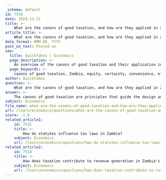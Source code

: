 ```yaml
---
_schema: default
id: 7516
date: 2024-11-21
title: >-
    What are the canons of good taxation, and how are they applied in Zambia?
article_title: >-
    What are the canons of good taxation, and how are they applied in Zambia?
date_format: MMM DD, YYYY
post_on_text: Posted on
seo:
  title: QuickTakes | Economics
  page_description: >-
    An overview of the canons of good taxation and their application in Zambia, discussing principles such as equity, certainty, convenience, efficiency, simplicity, and flexibility in the context of the Zambian tax system.
  page_keywords: >-
    canons of good taxation, Zambia, equity, certainty, convenience, efficiency, simplicity, flexibility, tax system, tax policy, tax compliance, tax reform
author: QuickTakes
question: >-
    What are the canons of good taxation, and how are they applied in Zambia?
answer: >-
    The canons of good taxation are principles that guide the design and implementation of a fair and effective tax system. These canons typically include:\n\n1. **Equity**: Taxes should be fair and just, meaning that individuals with similar abilities to pay should contribute similarly. This can be further divided into horizontal equity (similar taxpayers should pay similar amounts) and vertical equity (those with greater ability to pay should contribute more).\n\n2. **Certainty**: Taxpayers should clearly understand how much tax they owe, when it is due, and how it should be paid. This reduces confusion and enhances compliance.\n\n3. **Convenience**: The tax system should be easy to comply with, meaning that the process of paying taxes should not be overly burdensome for taxpayers.\n\n4. **Efficiency**: The tax system should not create significant economic distortions or discourage productive activities. It should aim to minimize the costs of collection and compliance.\n\n5. **Simplicity**: The tax laws should be straightforward and easy to understand, which helps reduce the costs associated with compliance and administration.\n\n6. **Flexibility**: The tax system should be able to adapt to changing economic circumstances and needs, allowing for adjustments in tax policy as necessary.\n\nIn Zambia, these canons are applied in various ways:\n\n- **Equity**: The Zambian tax system has been criticized for being regressive, particularly affecting the middle class and certain economic sectors. Efforts are needed to broaden the tax base and ensure that the tax burden is distributed more equitably.\n\n- **Certainty and Convenience**: The Zambia Revenue Authority (ZRA) is responsible for tax collection and aims to provide clear guidelines and support to taxpayers. However, complexities in the tax system can sometimes hinder certainty and convenience.\n\n- **Efficiency**: The Zambian tax system has shown signs of inefficiency, particularly with declining trade tax revenues and VAT. There is a need for reforms to enhance productivity and efficiency in tax collection.\n\n- **Simplicity**: The presence of numerous tax types and rates can complicate the tax system, making it difficult for taxpayers to navigate. Simplifying the tax code could improve compliance and reduce administrative burdens.\n\n- **Flexibility**: The Zambian government has undertaken various reforms to adapt the tax system to economic changes, but ongoing challenges remain in ensuring that the system is responsive to the needs of the economy.\n\nOverall, while Zambia strives to adhere to the canons of good taxation, there are significant challenges that need to be addressed to create a more effective and equitable tax system.
subject: Economics
file_name: what-are-the-canons-of-good-taxation-and-how-are-they-applied-in-zambia.md
url: /learn/economics/questions/what-are-the-canons-of-good-taxation-and-how-are-they-applied-in-zambia
score: -1.0
related_article1:
    id: 7531
    title: >-
        How do statutes influence tax laws in Zambia?
    subject: Economics
    url: /learn/economics/questions/how-do-statutes-influence-tax-laws-in-zambia
related_article2:
    id: 7514
    title: >-
        How does taxation contribute to revenue generation in Zambia's economy?
    subject: Economics
    url: /learn/economics/questions/how-does-taxation-contribute-to-revenue-generation-in-zambias-economy
---
```


&nbsp;